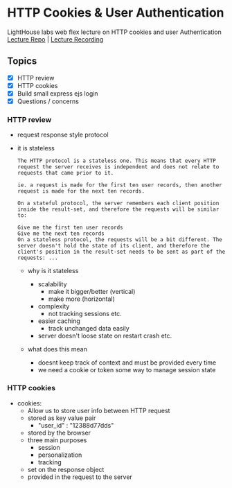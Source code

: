 # HTTP Cookies & User Authentication
LightHouse labs  web flex lecture  on HTTP cookies and user Authentication
[Lecture Repo](https://github.com/ermurray/cookies-userAuth/tree/feb20-w7) | [Lecture Recording](https://vimeo.com/751948814/612b284a02)
## Topics
- [x] HTTP review
- [x] HTTP cookies
- [x] Build small express ejs login
- [x] Questions / concerns

### HTTP review
- request response style protocol
- it is stateless

  ```
  The HTTP protocol is a stateless one. This means that every HTTP request the server receives is independent and does not relate to requests that came prior to it.
  
  ie. a request is made for the first ten user records, then another request is made for the next ten records.

  On a stateful protocol, the server remembers each client position inside the result-set, and therefore the requests will be similar to:

  Give me the first ten user records
  Give me the next ten records
  On a stateless protocol, the requests will be a bit different. The server doesn't hold the state of its client, and therefore the client's position in the result-set needs to be sent as part of the requests: ...
  ```
  - why is it stateless
    - scalability
      - make it bigger/better (vertical)
      - make more (horizontal)
    - complexity
      - not tracking sessions etc.
    - easier caching
      - track unchanged data easily
    - server doesn't loose state on restart crash etc.

  - what does this mean
    - doesnt keep track of context and must be provided every time
    - we need a cookie or token some way to manage session state

### HTTP cookies
- cookies:
  - Allow us to store user info between HTTP request
  - stored as key value pair
    - "user_id" : "12388d77dds"  
  - stored by the browser
  - three main purposes
    - session 
    - personalization
    - tracking
  - set on the response object
  - provided in the request to the server 
